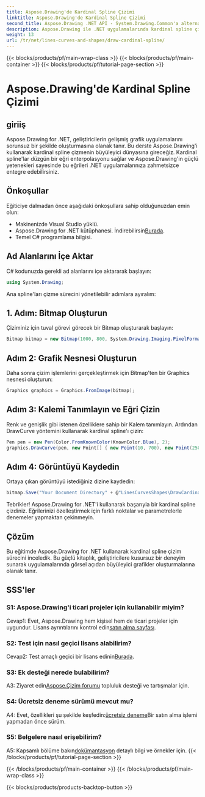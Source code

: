 ```yaml
---
title: Aspose.Drawing'de Kardinal Spline Çizimi
linktitle: Aspose.Drawing'de Kardinal Spline Çizimi
second_title: Aspose.Drawing .NET API - System.Drawing.Common'a alternatif
description: Aspose.Drawing ile .NET uygulamalarında kardinal spline çizim sanatını keşfedin. Zahmetsizce düzgün kıvrımlar oluşturun.
weight: 13
url: /tr/net/lines-curves-and-shapes/draw-cardinal-spline/
---
```


{{< blocks/products/pf/main-wrap-class >}}
{{< blocks/products/pf/main-container >}}
{{< blocks/products/pf/tutorial-page-section >}}

# Aspose.Drawing'de Kardinal Spline Çizimi

## giriiş

Aspose.Drawing for .NET, geliştiricilerin gelişmiş grafik uygulamalarını sorunsuz bir şekilde oluşturmasına olanak tanır. Bu derste Aspose.Drawing'i kullanarak kardinal spline çizmenin büyüleyici dünyasına gireceğiz. Kardinal spline'lar düzgün bir eğri enterpolasyonu sağlar ve Aspose.Drawing'in güçlü yetenekleri sayesinde bu eğrileri .NET uygulamalarınıza zahmetsizce entegre edebilirsiniz.

## Önkoşullar

Eğiticiye dalmadan önce aşağıdaki önkoşullara sahip olduğunuzdan emin olun:

- Makinenizde Visual Studio yüklü.
-  Aspose.Drawing for .NET kütüphanesi. İndirebilirsin[Burada](https://releases.aspose.com/drawing/net/).
- Temel C# programlama bilgisi.

## Ad Alanlarını İçe Aktar

C# kodunuzda gerekli ad alanlarını içe aktararak başlayın:

```csharp
using System.Drawing;
```

Ana spline'ları çizme sürecini yönetilebilir adımlara ayıralım:

## 1. Adım: Bitmap Oluşturun

Çiziminiz için tuval görevi görecek bir Bitmap oluşturarak başlayın:

```csharp
Bitmap bitmap = new Bitmap(1000, 800, System.Drawing.Imaging.PixelFormat.Format32bppPArgb);
```

## Adım 2: Grafik Nesnesi Oluşturun

Daha sonra çizim işlemlerini gerçekleştirmek için Bitmap'ten bir Graphics nesnesi oluşturun:

```csharp
Graphics graphics = Graphics.FromImage(bitmap);
```

## Adım 3: Kalemi Tanımlayın ve Eğri Çizin

Renk ve genişlik gibi istenen özelliklere sahip bir Kalem tanımlayın. Ardından DrawCurve yöntemini kullanarak kardinal spline'ı çizin:

```csharp
Pen pen = new Pen(Color.FromKnownColor(KnownColor.Blue), 2);
graphics.DrawCurve(pen, new Point[] { new Point(10, 700), new Point(250, 500), new Point(500, 10), new Point(750, 500), new Point(990, 700) });
```

## Adım 4: Görüntüyü Kaydedin

Ortaya çıkan görüntüyü istediğiniz dizine kaydedin:

```csharp
bitmap.Save("Your Document Directory" + @"LinesCurvesShapes\DrawCardinalSpline_out.png");
```

Tebrikler! Aspose.Drawing for .NET'i kullanarak başarıyla bir kardinal spline çizdiniz. Eğrilerinizi özelleştirmek için farklı noktalar ve parametrelerle denemeler yapmaktan çekinmeyin.

## Çözüm

Bu eğitimde Aspose.Drawing for .NET kullanarak kardinal spline çizim sürecini inceledik. Bu güçlü kitaplık, geliştiricilere kusursuz bir deneyim sunarak uygulamalarında görsel açıdan büyüleyici grafikler oluşturmalarına olanak tanır.

## SSS'ler

### S1: Aspose.Drawing'i ticari projeler için kullanabilir miyim?

 Cevap1: Evet, Aspose.Drawing hem kişisel hem de ticari projeler için uygundur. Lisans ayrıntılarını kontrol edin[satın alma sayfası](https://purchase.aspose.com/buy).

### S2: Test için nasıl geçici lisans alabilirim?

 Cevap2: Test amaçlı geçici bir lisans edinin[Burada](https://purchase.aspose.com/temporary-license/).

### S3: Ek desteği nerede bulabilirim?

 A3: Ziyaret edin[Aspose.Çizim forumu](https://forum.aspose.com/c/diagram/17) topluluk desteği ve tartışmalar için.

### S4: Ücretsiz deneme sürümü mevcut mu?

 A4: Evet, özellikleri şu şekilde keşfedin:[ücretsiz deneme](https://releases.aspose.com/)Bir satın alma işlemi yapmadan önce sürüm.

### S5: Belgelere nasıl erişebilirim?

 A5: Kapsamlı bölüme bakın[dokümantasyon](https://reference.aspose.com/drawing/net/) detaylı bilgi ve örnekler için.
{{< /blocks/products/pf/tutorial-page-section >}}

{{< /blocks/products/pf/main-container >}}
{{< /blocks/products/pf/main-wrap-class >}}

{{< blocks/products/products-backtop-button >}}
